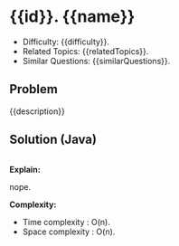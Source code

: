 # {{id}}. {{name}}

- Difficulty: {{difficulty}}.
- Related Topics: {{relatedTopics}}.
- Similar Questions: {{similarQuestions}}.

## Problem

{{description}}

## Solution (Java)

```java

```

**Explain:**

nope.

**Complexity:**

* Time complexity : O(n).
* Space complexity : O(n).
